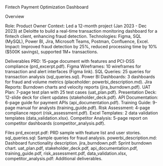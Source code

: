 Fintech Payment Optimization Dashboard

Overview

Role: Product Owner
Context: Led a 12-month project (Jan 2023 - Dec 2023) at Deloitte to build a real-time transaction monitoring dashboard for a fintech client, enhancing fraud detection.
Technologies: Figma, SQL (MySQL), Power BI, Jira, Microsoft Teams, Postman, Confluence, Excel.
Impact: Improved fraud detection by 25%, reduced processing time by 10% ($500K savings), supported 1M+ transactions.

Deliverables
PRD: 15-page document with features and PCI-DSS compliance (prd_excerpt.pdf).
Figma Wireframes: 10 wireframes for transaction and alert interfaces (Figma link).
SQL Queries: 25 queries for transaction analysis (sql_queries.sql).
Power BI Dashboards: 3 dashboards for fraud and volume metrics (placeholder: powerbi_description.md).
Jira Reports: Burndown charts and velocity reports (jira_burndown.pdf).
UAT Plan: 7-page test plan with 25 test cases (uat_plan.pdf).
Presentation Deck: 12-slide deck for client updates (stakeholder_deck.pdf).
API Documentation: 6-page guide for payment APIs (api_documentation.pdf).
Training Guide: 9-page manual for analysts (training_guide.pdf).
Risk Assessment: 4-page compliance report (risk_assessment.pdf).
Excel Templates: 2 data validation templates (data_validation.xlsx).
Competitor Analysis: 5-page report on competitor dashboards (competitor_analysis.pdf).

Files
prd_excerpt.pdf: PRD sample with feature list and user stories.
sql_queries.sql: Sample queries for fraud analysis.
powerbi_description.md: Dashboard functionality description.
jira_burndown.pdf: Sprint burndown chart.
uat_plan.pdf, stakeholder_deck.pdf, api_documentation.pdf, training_guide.pdf, risk_assessment.pdf, data_validation.xlsx, competitor_analysis.pdf: Additional deliverables.
